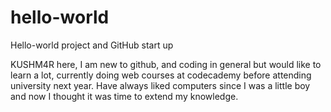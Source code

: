 # hello-world
Hello-world project and GitHub start up

KUSHM4R here, I am new to github, and coding in general but would like to learn a lot, currently doing web courses at codecademy before attending university next year. Have always liked computers since I was a little boy and now I thought it was time to extend my knowledge. 

